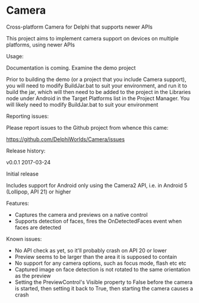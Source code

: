 # Camera
Cross-platform Camera for Delphi that supports newer APIs

This project aims to implement camera support on devices on multiple platforms, using newer APIs

Usage:

  Documentation is coming. Examine the demo project

  Prior to building the demo (or a project that you include Camera support), you will need to modify BuildJar.bat to suit your environment, and run it to build the jar, which will then need to be added to the project in the Libraries node under Android in the Target Platforms list in the Project Manager. You will likely need to modify BuildJar.bat to suit your environment


Reporting issues:

  Please report issues to the Github project from whence this came:

  https://github.com/DelphiWorlds/Camera/issues


Release history:

v0.0.1  2017-03-24

  Initial release

  Includes support for Android only using the Camera2 API, i.e. in Android 5 (Lollipop, API 21) or higher

  Features:

  * Captures the camera and previews on a native control
  * Supports detection of faces, fires the OnDetectedFaces event when faces are detected

  Known issues:

  * No API check as yet, so it'll probably crash on API 20 or lower
  * Preview seems to be larger than the area it is supposed to contain
  * No support for any camera options, such as focus mode, flash etc etc
  * Captured image on face detection is not rotated to the same orientation as the preview
  * Setting the PreviewControl's Visible property to False before the camera is started, then setting it back to True, then starting the camera causes a crash
